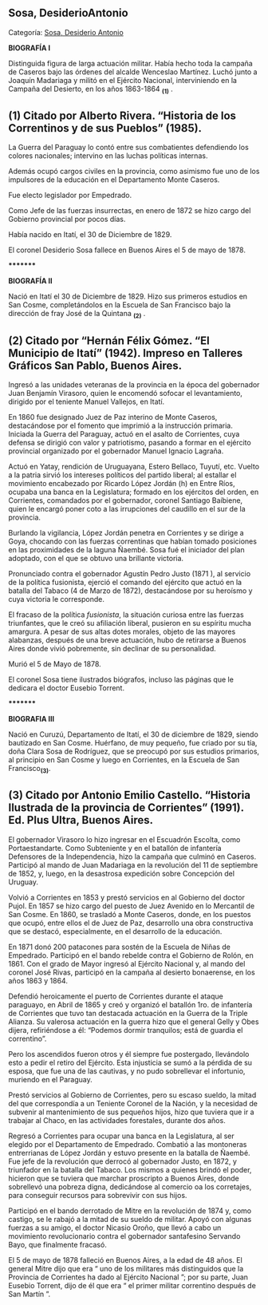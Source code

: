 ## Sosa, DesiderioAntonio

Categoría: [Sosa, Desiderio Antonio](http://descubrircorrientes.com.ar/2012/index.php/906-biografias/r-s-t-u-v-x-y-z/sosa-desiderio-antonio)

**BIOGRAFÍA I**

Distinguida figura de larga actuación militar. Había hecho toda la campaña de Caseros bajo las órdenes del alcalde Wenceslao Martínez. Luchó junto a Joaquín Madariaga y militó en el Ejército Nacional, interviniendo en la Campaña del Desierto, en los años 1863-1864 <sub><strong><span><span>(1)</span></span></strong></sub> .

## **(1)** Citado por Alberto Rivera. “Historia de los Correntinos y de sus Pueblos” (1985).

La Guerra del Paraguay lo contó entre sus combatientes defendiendo los colores nacionales; intervino en las luchas políticas internas.

Además ocupó cargos civiles en la provincia, como asimismo fue uno de los impulsores de la educación en el Departamento Monte Caseros.

Fue electo legislador por Empedrado.

Como Jefe de las fuerzas insurrectas, en enero de 1872 se hizo cargo del Gobierno provincial por pocos días.

Había nacido en Itatí, el 30 de Diciembre de 1829.

El coronel Desiderio Sosa fallece en Buenos Aires el 5 de mayo de 1878.

**\*\*\*\*\*\*\***

**BIOGRAFÍA II**

Nació en Itatí el 30 de Diciembre de 1829. Hizo sus primeros estudios en San Cosme, completándolos en la Escuela de San Francisco bajo la dirección de fray José de la Quintana <sub><strong><span><span>(2)</span></span></strong></sub> .

## **(2) Citado por “Hernán Félix Gómez. “El Municipio de Itatí” (1942). Impreso en Talleres Gráficos San Pablo, Buenos Aires.**

Ingresó a las unidades veteranas de la provincia en la época del gobernador Juan Benjamín Virasoro, quien le encomendó sofocar el levantamiento, dirigido por el teniente Manuel Vallejos, en Itatí.

En 1860 fue designado Juez de Paz interino de Monte Caseros, destacándose por el fomento que imprimió a la instrucción primaria. Iniciada la Guerra del Paraguay, actuó en el asalto de Corrientes, cuya defensa se dirigió con valor y patriotismo, pasando a formar en el ejército provincial organizado por el gobernador Manuel Ignacio Lagraña.

Actuó en Yatay, rendición de Uruguayana, Estero Bellaco, Tuyutí, etc. Vuelto a la patria sirvió los intereses políticos del partido liberal; al estallar el movimiento encabezado por Ricardo López Jordán (h) en Entre Ríos, ocupaba una banca en la Legislatura; formado en los ejércitos del orden, en Corrientes, comandados por el gobernador, coronel Santiago Baíbiene, quien le encargó poner coto a las irrupciones del caudillo en el sur de la provincia.

Burlando la vigilancia, López Jordán penetra en Corrientes y se dirige a Goya, chocando con las fuerzas correntinas que habían tomado posiciones en las proximidades de la laguna Ñaembé. Sosa fué el iniciador del plan adoptado, con el que se obtuvo una brillante victoria.

Pronunciado contra el gobernador Agustín Pedro Justo (1871 ), al servicio de la política fusionista, ejerció el comando del ejército que actuó en la batalla del Tabaco (4 de Marzo de 1872), destacándose por su heroísmo y cuya victoria le corresponde.

El fracaso de la política _fusionista_, la situación curiosa entre las fuerzas triunfantes, que le creó su afiliación liberal, pusieron en su espíritu mucha amargura. A pesar de sus altas dotes morales, objeto de las mayores alabanzas, después de una breve actuación, hubo de retirarse a Buenos Aires donde vivió pobremente, sin declinar de su personalidad.

Murió el 5 de Mayo de 1878.

El coronel Sosa tiene ilustrados biógrafos, incluso las páginas que le dedicara el doctor Eusebio Torrent.

**\*\*\*\*\*\*\***

**BIOGRAFIA III**

Nació en Curuzú, Departamento de Itatí, el 30 de diciembre de 1829, siendo bautizado en San Cosme. Huérfano, de muy pequeño, fue criado por su tía, doña Clara Sosa de Rodríguez, que se preocupó por sus estudios primarios, al principio en San Cosme y luego en Corrientes, en la Escuela de San Francisco<sub><strong>(3)</strong></sub>.

## **(3) Citado por Antonio Emilio Castello. “Historia Ilustrada de la provincia de Corrientes” (1991). Ed. Plus Ultra, Buenos Aires**.

El gobernador Virasoro lo hizo ingresar en el Escuadrón Escolta, como Portaestandarte. Como Subteniente y en el batallón de infantería Defensores de la Independencia, hizo la campaña que culminó en Caseros. Participó al mando de Juan Madariaga en la revolución del 11 de septiembre de 1852, y, luego, en la desastrosa expedición sobre Concepción del Uruguay.

Volvió a Corrientes en 1853 y prestó servicios en al Gobierno del doctor Pujol. En 1857 se hizo cargo del puesto de Juez Avenido en lo Mercantil de San Cosme. En 1860, se trasladó a Monte Caseros, donde, en los puestos que ocupó, entre ellos el de Juez de Paz, desarrollo una obra constructiva que se destacó, especialmente, en el desarrollo de la educación.

En 1871 donó 200 patacones para sostén de la Escuela de Niñas de Empedrado. Participó en el bando rebelde contra el Gobierno de Rolón, en 1861. Con el grado de Mayor ingresó al Ejército Nacional y, al mando del coronel José Rivas, participó en la campaña al desierto bonaerense, en los años 1863 y 1864.

Defendió heroicamente el puerto de Corrientes durante el ataque paraguayo, en Abril de 1865 y creó y organizó el batallón 1ro. de infantería de Corrientes que tuvo tan destacada actuación en la Guerra de la Triple Alianza. Su valerosa actuación en la guerra hizo que el general Gelly y Obes dijera, refiriéndose a él: “Podemos dormir tranquilos; está de guardia el correntino”.

Pero los ascendidos fueron otros y él siempre fue postergado, llevándolo esto a pedir el retiro del Ejército. Esta injusticia se sumó a la pérdida de su esposa, que fue una de las cautivas, y no pudo sobrellevar el infortunio, muriendo en el Paraguay.

Prestó servicios al Gobierno de Corrientes, pero su escaso sueldo, la mitad del que correspondía a un Teniente Coronel de la Nación, y la necesidad de subvenir al mantenimiento de sus pequeños hijos, hizo que tuviera que ir a trabajar al Chaco, en las actividades forestales, durante dos años.

Regresó a Corrientes para ocupar una banca en la Legislatura, al ser elegido por el Departamento de Empedrado. Combatió a las montoneras entrerrianas de López Jordán y estuvo presente en la batalla de Ñaembé. Fue jefe de la revolución que derrocó al gobernador Justo, en 1872, y triunfador en la batalla del Tabaco. Los mismos a quienes brindó el poder, hicieron que se tuviera que marchar proscripto a Buenos Aires, donde sobrellevó una pobreza digna, dedicándose al comercio oa los corretajes, para conseguir recursos para sobrevivir con sus hijos.

Participó en el bando derrotado de Mitre en la revolución de 1874 y, como castigo, se le rabajó a la mitad de su sueldo de militar. Apoyó con algunas fuerzas a su amigo, el doctor Nicasio Oroño, que llevó a cabo un movimiento revolucionario contra el gobernador santafesino Servando Bayo, que finalmente fracasó.

El 5 de mayo de 1878 falleció en Buenos Aires, a la edad de 48 años. El general Mitre dijo que era “ uno de los militares más distinguidos que la Provincia de Corrientes ha dado al Ejército Nacional ”; por su parte, Juan Eusebio Torrent, dijo de él que era “ el primer militar correntino después de San Martín ”.